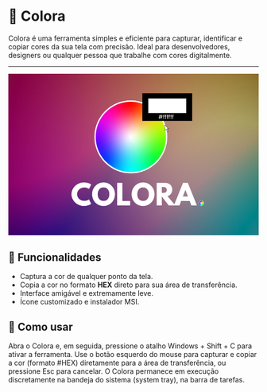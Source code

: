 # 🎨 Colora

Colora é uma ferramenta simples e eficiente para capturar, identificar e copiar cores da sua tela com precisão. Ideal para desenvolvedores, designers ou qualquer pessoa que trabalhe com cores digitalmente.


---
![cplora](./assets/colora_wallpaper.png)

## 🧩 Funcionalidades

- Captura a cor de qualquer ponto da tela.
- Copia a cor no formato **HEX** direto para sua área de transferência.
- Interface amigável e extremamente leve.
- Ícone customizado e instalador MSI.


## 🧪 Como usar

Abra o Colora e, em seguida, pressione o atalho Windows + Shift + C para ativar a ferramenta.
Use o botão esquerdo do mouse para capturar e copiar a cor (formato #HEX) diretamente para a área de transferência, ou pressione Esc para cancelar.
O Colora permanece em execução discretamente na bandeja do sistema (system tray), na barra de tarefas.

